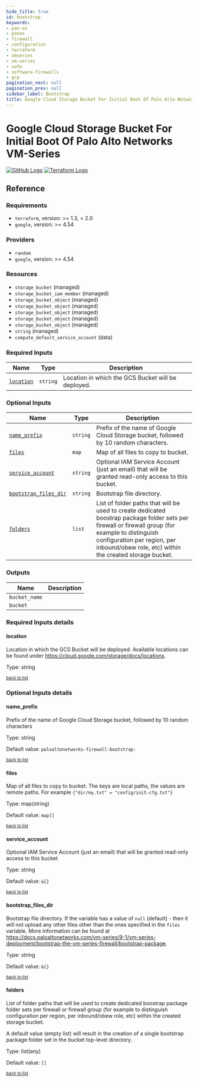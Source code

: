 ```yaml
---
hide_title: true
id: bootstrap
keywords:
- pan-os
- panos
- firewall
- configuration
- terraform
- vmseries
- vm-series
- swfw
- software-firewalls
- gcp
pagination_next: null
pagination_prev: null
sidebar_label: Bootstrap
title: Google Cloud Storage Bucket For Initial Boot Of Palo Alto Networks VM-Series
---
```


# Google Cloud Storage Bucket For Initial Boot Of Palo Alto Networks VM-Series

[![GitHub Logo](/img/view_on_github.png)](https://github.com/PaloAltoNetworks/terraform-google-swfw-modules/tree/main/modules/bootstrap) [![Terraform Logo](/img/view_on_terraform_registry.png)](https://registry.terraform.io/modules/PaloAltoNetworks/swfw-modules/google/latest/submodules/bootstrap)

## Reference

### Requirements

- `terraform`, version: >= 1.3, < 2.0
- `google`, version: >= 4.54

### Providers

- `random`
- `google`, version: >= 4.54



### Resources

- `storage_bucket` (managed)
- `storage_bucket_iam_member` (managed)
- `storage_bucket_object` (managed)
- `storage_bucket_object` (managed)
- `storage_bucket_object` (managed)
- `storage_bucket_object` (managed)
- `storage_bucket_object` (managed)
- `string` (managed)
- `compute_default_service_account` (data)

### Required Inputs

Name | Type | Description
--- | --- | ---
[`location`](#location) | `string` | Location in which the GCS Bucket will be deployed.

### Optional Inputs

Name | Type | Description
--- | --- | ---
[`name_prefix`](#name_prefix) | `string` | Prefix of the name of Google Cloud Storage bucket, followed by 10 random characters.
[`files`](#files) | `map` | Map of all files to copy to bucket.
[`service_account`](#service_account) | `string` | Optional IAM Service Account (just an email) that will be granted read-only access to this bucket.
[`bootstrap_files_dir`](#bootstrap_files_dir) | `string` | Bootstrap file directory.
[`folders`](#folders) | `list` | List of folder paths that will be used to create dedicated boostrap package folder sets per firewall or firewall group (for example to distinguish configuration per region, per inbound/obew role, etc) within the created storage bucket.

### Outputs

Name |  Description
--- | ---
`bucket_name` | 
`bucket` | 

### Required Inputs details

#### location

Location in which the GCS Bucket will be deployed. Available locations can be found under https://cloud.google.com/storage/docs/locations.

Type: string

<sup>[back to list](#modules-required-inputs)</sup>

### Optional Inputs details

#### name_prefix

Prefix of the name of Google Cloud Storage bucket, followed by 10 random characters

Type: string

Default value: `paloaltonetworks-firewall-bootstrap-`

<sup>[back to list](#modules-optional-inputs)</sup>

#### files

Map of all files to copy to bucket. The keys are local paths, the values are remote paths. For example `{"dir/my.txt" = "config/init-cfg.txt"}`

Type: map(string)

Default value: `map[]`

<sup>[back to list](#modules-optional-inputs)</sup>

#### service_account

Optional IAM Service Account (just an email) that will be granted read-only access to this bucket

Type: string

Default value: `&{}`

<sup>[back to list](#modules-optional-inputs)</sup>

#### bootstrap_files_dir

Bootstrap file directory. If the variable has a value of `null` (default) - then it will not upload any other files other than the ones specified in the `files` variable.
More information can be found at https://docs.paloaltonetworks.com/vm-series/9-1/vm-series-deployment/bootstrap-the-vm-series-firewall/bootstrap-package.


Type: string

Default value: `&{}`

<sup>[back to list](#modules-optional-inputs)</sup>

#### folders

List of folder paths that will be used to create dedicated boostrap package folder sets per firewall or firewall group (for example to distinguish configuration per region, per inbound/obew role, etc) within the created storage bucket.

A default value (empty list) will result in the creation of a single bootstrap package folder set in the bucket top-level directory.


Type: list(any)

Default value: `[]`

<sup>[back to list](#modules-optional-inputs)</sup>